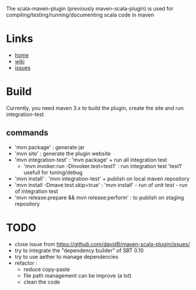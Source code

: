 The scala-maven-plugin (previously maven-scala-plugin) is used for compiling/testing/running/documenting scala code in maven

# Links

* [home](http://alchim31.free.fr/mvnsites/maven-scala-plugin/index.html)
* [wiki](https://github.com/davidB/maven-scala-plugin/wiki)
* [issues](https://github.com/davidB/maven-scala-plugin/issues/)

# Build

Currently, you need maven 3.x to build the plugin, create the site and run integration-test.

## commands

* 'mvn package' : generate jar
* 'mvn site' : generate the plugin website
* 'mvn integration-test' : 'mvn package' + run all integration test
  * 'mvn invoker:run -Dinvoker.test=test1' : run integration test 'test1' usefull for tuning/debug
* 'mvn install' :  'mvn integration-test' + publish on local maven repository
* 'mvn install -Dmave.test.skip=true' : 'mvn install' - run of unit test - run of integration test
* 'mvn release:prepare && mvn release:perform' : to publish on staging repository
  
# TODO

* close issue from https://github.com/davidB/maven-scala-plugin/issues/
* try to integrate the "dependency builder" of SBT 0.10
* try to use aether to manage dependencies  
* refactor :
  * reduce copy-paste
  * file path management can be improve (a lot) 
  * clean the code
  
